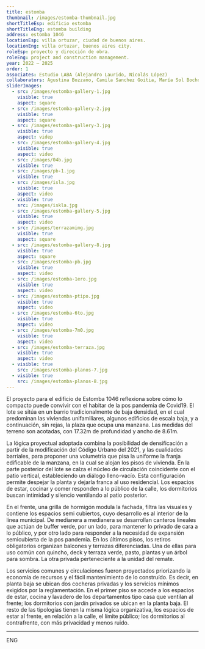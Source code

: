 ```yaml
---
title: estomba
thumbnail: /images/estomba-thumbnail.jpg
shortTitleEsp: edificio estomba
shortTitleEng: estomba building
address: estomba 1046
locationEsp: villa ortuzar, ciudad de buenos aires.
locationEng: villa ortuzar, buenos aires city.
roleEsp: proyecto y dirección de obra.
roleEng: project and construction management.
year: 2022 – 2025
order: 1
associates: Estudio LABA (Alejandro Laurido, Nicolás López)
collaborators: Agustina Bozzano, Camila Sanchez Goitia, María Sol Bochoeyer.
sliderImages:
  - src: /images/estomba-gallery-1.jpg
    visible: true
    aspect: square
  - src: /images/estomba-gallery-2.jpg
    visible: true
    aspect: square
  - src: /images/estomba-gallery-3.jpg
    visible: true
    aspect: videp
  - src: /images/estomba-gallery-4.jpg
    visible: true
    aspect: video
  - src: /images/04b.jpg
    visible: true
  - src: /images/pb-1.jpg
    visible: true
  - src: /images/isla.jpg
    visible: true
    aspect: video
  - visible: true
    src: /images/iskla.jpg
  - src: /images/estomba-gallery-5.jpg
    visible: true
    aspect: video
  - src: /images/terrazamimg.jpg
    visible: true
    aspect: square
  - src: /images/estomba-gallery-8.jpg
    visible: true
    aspect: square
  - src: /images/estomba-pb.jpg
    visible: true
    aspect: video
  - src: /images/estomba-1ero.jpg
    visible: true
    aspect: video
  - src: /images/estomba-ptipo.jpg
    visible: true
    aspect: video
  - src: /images/estomba-6to.jpg
    visible: true
    aspect: video
  - src: /images/estomba-7m0.jpg
    visible: true
    aspect: video
  - src: /images/estomba-terraza.jpg
    visible: true
    aspect: video
  - visible: true
    src: /images/estomba-planos-7.jpg
  - visible: true
    src: /images/estomba-planos-8.jpg
---
```

El proyecto para el edificio de Estomba 1046 reflexiona sobre cómo lo compacto puede convivir con el habitar de la pos pandemia de Covid19. El lote se sitúa en un barrio tradicionalmente de baja densidad, en el cual predominan las viviendas unifamiliares, algunos edificios de escala baja, y a continuación, sin rejas, la plaza que ocupa una manzana. Las medidas del terreno son acotadas, con 17.32m de profundidad y ancho de 8.61m.

La lógica proyectual adoptada combina la posibilidad de densificación a partir de la modificación del Código Urbano del 2021, y las cualidades barriales, para proponer una volumetría que pisa la uniforme la franja edificable de la manzana, en la cual se alojan los pisos de vivienda. En la parte posterior del lote se calza el núcleo de circulación coincidente con el patio vertical, estableciendo un diálogo lleno-vacío. Esta configuración permite despejar la planta y dejarla franca al uso residencial. Los espacios de estar, cocinar y comer responden a lo público de la calle, los dormitorios buscan intimidad y silencio ventilando al patio posterior.

En el frente, una grilla de hormigón modula la fachada, filtra las visuales y contiene los espacios semi cubiertos, cuyo desarrollo es al interior de la línea municipal. De medianera a medianera se desarrollan canteros lineales que actúan de buffer verde, por un lado, para mantener lo privado de cara a lo público, y por otro lado para responder a la necesidad de expansión semicubierta de la pos pandemia. En los últimos pisos, los retiros obligatorios organizan balcones y terrazas diferenciadas. Una de ellas para uso común con quincho, deck y terraza verde, pasto, plantas y un árbol para sombra. La otra privada perteneciente a la unidad del remate. 

Los servicios comunes y circulaciones fueron proyectados priorizando la economía de recursos y el fácil mantenimiento de lo construído. Es decir, en planta baja se ubican dos cocheras privadas y los servicios mínimos exigidos por la reglamentación. En el primer piso se accede a los espacios de estar, cocina y lavadero de los departamentos tipo casa que ventilan al frente; los dormitorios con jardín privados se ubican en la planta baja. El resto de las tipologías tienen la misma lógica organizativa, los espacios de estar al frente, en relación a la calle, el límite público; los dormitorios al contrafrente, con más privacidad y menos ruido.

- - -

ENG